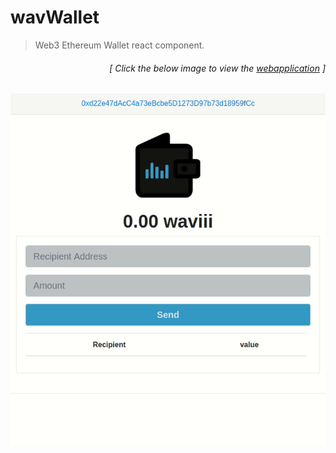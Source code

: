 # wavWallet

> Web3 Ethereum Wallet react component.  

<h6><p align="right">[ Click the below image to view the <a href="https://wav-wallet.herokuapp.com/">webapplication</a> ]</p></h6>

[<p align="center"><img src="src/wallet.gif">](https://wav-wallet.herokuapp.com/)